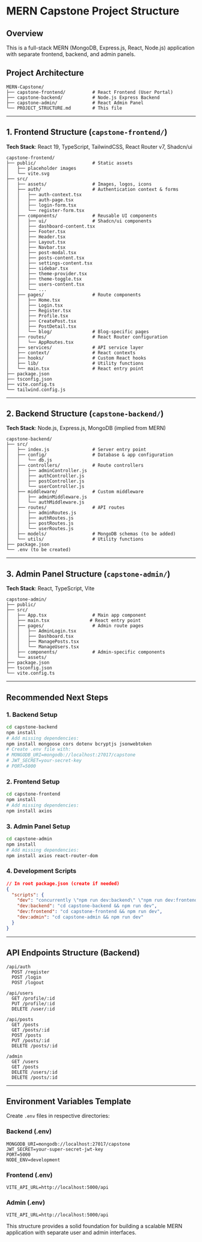 # MERN Capstone Project Structure

## Overview
This is a full-stack MERN (MongoDB, Express.js, React, Node.js) application with separate frontend, backend, and admin panels.

## Project Architecture
```
MERN-Capstone/
├── capstone-frontend/          # React Frontend (User Portal)
├── capstone-backend/           # Node.js Express Backend
├── capstone-admin/             # React Admin Panel
└── PROJECT_STRUCTURE.md        # This file
```

---

## 1. Frontend Structure (`capstone-frontend/`)
**Tech Stack**: React 19, TypeScript, TailwindCSS, React Router v7, Shadcn/ui

```
capstone-frontend/
├── public/                     # Static assets
│   ├── placeholder images
│   └── vite.svg
├── src/
│   ├── assets/                 # Images, logos, icons
│   ├── auth/                   # Authentication context & forms
│   │   ├── auth-context.tsx
│   │   ├── auth-page.tsx
│   │   ├── login-form.tsx
│   │   └── register-form.tsx
│   ├── components/             # Reusable UI components
│   │   ├── ui/                 # Shadcn/ui components
│   │   ├── dashboard-content.tsx
│   │   ├── Footer.tsx
│   │   ├── Header.tsx
│   │   ├── Layout.tsx
│   │   ├── Navbar.tsx
│   │   ├── post-modal.tsx
│   │   ├── posts-content.tsx
│   │   ├── settings-content.tsx
│   │   ├── sidebar.tsx
│   │   ├── theme-provider.tsx
│   │   ├── theme-toggle.tsx
│   │   ├── users-content.tsx
│   │   └── ...
│   ├── pages/                  # Route components
│   │   ├── Home.tsx
│   │   ├── Login.tsx
│   │   ├── Register.tsx
│   │   ├── Profile.tsx
│   │   ├── CreatePost.tsx
│   │   ├── PostDetail.tsx
│   │   └── blog/               # Blog-specific pages
│   ├── routes/                 # React Router configuration
│   │   └── AppRoutes.tsx
│   ├── services/               # API service layer
│   ├── context/                # React contexts
│   ├── hooks/                  # Custom React hooks
│   ├── lib/                    # Utility functions
│   └── main.tsx                # React entry point
├── package.json
├── tsconfig.json
├── vite.config.ts
└── tailwind.config.js
```

---

## 2. Backend Structure (`capstone-backend/`)
**Tech Stack**: Node.js, Express.js, MongoDB (implied from MERN)

```
capstone-backend/
├── src/
│   ├── index.js                # Server entry point
│   ├── config/                 # Database & app configuration
│   │   └── db.js
│   ├── controllers/            # Route controllers
│   │   ├── adminController.js
│   │   ├── authController.js
│   │   ├── postController.js
│   │   └── userController.js
│   ├── middleware/             # Custom middleware
│   │   ├── adminMiddleware.js
│   │   └── authMiddleware.js
│   ├── routes/                 # API routes
│   │   ├── adminRoutes.js
│   │   ├── authRoutes.js
│   │   ├── postRoutes.js
│   │   └── userRoutes.js
│   ├── models/                 # MongoDB schemas (to be added)
│   └── utils/                  # Utility functions
├── package.json
└── .env (to be created)
```

---

## 3. Admin Panel Structure (`capstone-admin/`)
**Tech Stack**: React, TypeScript, Vite

```
capstone-admin/
├── public/
├── src/
│   ├── App.tsx                 # Main app component
│   ├── main.tsx               # React entry point
│   ├── pages/                  # Admin route pages
│   │   ├── AdminLogin.tsx
│   │   ├── Dashboard.tsx
│   │   ├── ManagePosts.tsx
│   │   └── ManageUsers.tsx
│   ├── components/             # Admin-specific components
│   └── assets/
├── package.json
├── tsconfig.json
└── vite.config.ts
```

---

## Recommended Next Steps

### 1. Backend Setup
```bash
cd capstone-backend
npm install
# Add missing dependencies:
npm install mongoose cors dotenv bcryptjs jsonwebtoken
# Create .env file with:
# MONGODB_URI=mongodb://localhost:27017/capstone
# JWT_SECRET=your-secret-key
# PORT=5000
```

### 2. Frontend Setup
```bash
cd capstone-frontend
npm install
# Add missing dependencies:
npm install axios
```

### 3. Admin Panel Setup
```bash
cd capstone-admin
npm install
# Add missing dependencies:
npm install axios react-router-dom
```

### 4. Development Scripts
```json
// In root package.json (create if needed)
{
  "scripts": {
    "dev": "concurrently \"npm run dev:backend\" \"npm run dev:frontend\" \"npm run dev:admin\"",
    "dev:backend": "cd capstone-backend && npm run dev",
    "dev:frontend": "cd capstone-frontend && npm run dev",
    "dev:admin": "cd capstone-admin && npm run dev"
  }
}
```

---

## API Endpoints Structure (Backend)
```
/api/auth
  POST /register
  POST /login
  POST /logout

/api/users
  GET /profile/:id
  PUT /profile/:id
  DELETE /user/:id

/api/posts
  GET /posts
  GET /posts/:id
  POST /posts
  PUT /posts/:id
  DELETE /posts/:id

/admin
  GET /users
  GET /posts
  DELETE /users/:id
  DELETE /posts/:id
```

---

## Environment Variables Template
Create `.env` files in respective directories:

### Backend (.env)
```
MONGODB_URI=mongodb://localhost:27017/capstone
JWT_SECRET=your-super-secret-jwt-key
PORT=5000
NODE_ENV=development
```

### Frontend (.env)
```
VITE_API_URL=http://localhost:5000/api
```

### Admin (.env)
```
VITE_API_URL=http://localhost:5000/api
```

This structure provides a solid foundation for building a scalable MERN application with separate user and admin interfaces.
